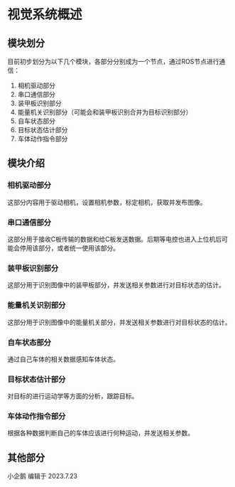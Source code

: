 # 视觉系统概述
## 模块划分
目前初步划分为以下几个模块，各部分分别成为一个节点，通过ROS节点进行通信：
1. 相机驱动部分
1. 串口通信部分
1. 装甲板识别部分
1. 能量机关识别部分（可能会和装甲板识别合并为目标识别部分）
1. 自车状态部分
1. 目标状态估计部分
1. 车体动作指令部分
<!-- 1. 弹丸识别部分 -->

## 模块介绍
### 相机驱动部分
这部分内容用于驱动相机，设置相机参数，标定相机，获取并发布图像。

### 串口通信部分
这部分用于接收C板传输的数据和给C板发送数据。后期等电控也进入上位机后可能会停用该部分，或者统一使用该部分。

### 装甲板识别部分
这部分用于识别图像中的装甲板部分，并发送相关参数进行对目标状态的估计。

### 能量机关识别部分
这部分用于识别图像中的能量机关部分，并发送相关参数进行对目标状态的估计。

### 自车状态部分
通过自己车体的相关数据感知车体状态。

### 目标状态估计部分
对目标的进行运动学等方面的分析，跟踪目标。

### 车体动作指令部分
根据各种数据判断自己的车体应该进行何种运动，并发送相关参数。

## 其他部分


小企鹅 编辑于 2023.7.23